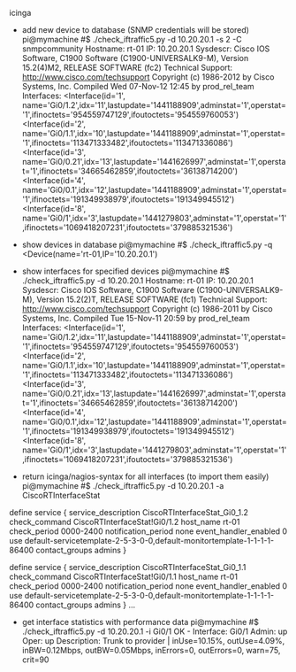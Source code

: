 icinga

- add new device to database (SNMP credentials will be stored)
pi@mymachine #$ ./check_iftraffic5.py -d 10.20.20.1 -s 2 -C snmpcommunity
Hostname: rt-01
IP: 10.20.20.1
Sysdescr: Cisco IOS Software, C1900 Software (C1900-UNIVERSALK9-M), Version 15.2(4)M2, RELEASE SOFTWARE (fc2)
Technical Support: http://www.cisco.com/techsupport
Copyright (c) 1986-2012 by Cisco Systems, Inc.
Compiled Wed 07-Nov-12 12:45 by prod_rel_team
Interfaces:
<Interface(id='1', name='Gi0/1.2',idx='11',lastupdate='1441188909',adminstat='1',operstat='1',ifinoctets='954559747129',ifoutoctets='954559760053')
<Interface(id='2', name='Gi0/1.1',idx='10',lastupdate='1441188909',adminstat='1',operstat='1',ifinoctets='113471333482',ifoutoctets='113471336086')
<Interface(id='3', name='Gi0/0.21',idx='13',lastupdate='1441626997',adminstat='1',operstat='1',ifinoctets='34665462859',ifoutoctets='36138714200')
<Interface(id='4', name='Gi0/0.1',idx='12',lastupdate='1441188909',adminstat='1',operstat='1',ifinoctets='191349938979',ifoutoctets='191349945512')
<Interface(id='8', name='Gi0/1',idx='3',lastupdate='1441279803',adminstat='1',operstat='1',ifinoctets='1069418207231',ifoutoctets='379885321536')

- show devices in database
pi@mymachine #$ ./check_iftraffic5.py -q
<Device(name='rt-01,IP='10.20.20.1')

- show interfaces for specified devices
pi@mymachine #$ ./check_iftraffic5.py -d 10.20.20.1
Hostname: rt-01
IP: 10.20.20.1
Sysdescr: Cisco IOS Software, C1900 Software (C1900-UNIVERSALK9-M), Version 15.2(2)T, RELEASE SOFTWARE (fc1)
Technical Support: http://www.cisco.com/techsupport
Copyright (c) 1986-2011 by Cisco Systems, Inc.
Compiled Tue 15-Nov-11 20:59 by prod_rel_team
Interfaces:
<Interface(id='1', name='Gi0/1.2',idx='11',lastupdate='1441188909',adminstat='1',operstat='1',ifinoctets='954559747129',ifoutoctets='954559760053')
<Interface(id='2', name='Gi0/1.1',idx='10',lastupdate='1441188909',adminstat='1',operstat='1',ifinoctets='113471333482',ifoutoctets='113471336086')
<Interface(id='3', name='Gi0/0.21',idx='13',lastupdate='1441626997',adminstat='1',operstat='1',ifinoctets='34665462859',ifoutoctets='36138714200')
<Interface(id='4', name='Gi0/0.1',idx='12',lastupdate='1441188909',adminstat='1',operstat='1',ifinoctets='191349938979',ifoutoctets='191349945512')
<Interface(id='8', name='Gi0/1',idx='3',lastupdate='1441279803',adminstat='1',operstat='1',ifinoctets='1069418207231',ifoutoctets='379885321536')

- return icinga/nagios-syntax for all interfaces (to import them easily)
pi@mymachine #$ ./check_iftraffic5.py -d 10.20.20.1 -a CiscoRTInterfaceStat

define service {
   service_description         CiscoRTInterfaceStat_Gi0_1.2
   check_command               CiscoRTInterfaceStat!Gi0/1.2
   host_name                   rt-01
   check_period                0000-2400
   notification_period         none
   event_handler_enabled       0
   use                         default-servicetemplate-2-5-3-0-0,default-monitortemplate-1-1-1-1-86400
   contact_groups              admins
}

define service {
   service_description         CiscoRTInterfaceStat_Gi0_1.1
   check_command               CiscoRTInterfaceStat!Gi0/1.1
   host_name                   rt-01
   check_period                0000-2400
   notification_period         none
   event_handler_enabled       0
   use                         default-servicetemplate-2-5-3-0-0,default-monitortemplate-1-1-1-1-86400
   contact_groups              admins
}
...

- get interface statistics with performance data
pi@mymachine #$ ./check_iftraffic5.py -d 10.20.20.1 -i Gi0/1
OK - Interface: Gi0/1 Admin: up Oper: up Description: Trunk to provider | inUse=10.15%, outUse=4.09%, inBW=0.12Mbps, outBW=0.05Mbps, inErrors=0, outErrors=0, warn=75, crit=90
